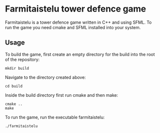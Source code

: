 # Farmitaistelu tower defence game

Farmitaistelu is a tower defence game written in C++ and using SFML. To run the game you need cmake and SFML installed into your system.

## Usage
To build the game, first create an empty directory for the build into the root of the repository:
```
mkdir build
```
Navigate to the directory created above:
```
cd build
```
Inside the build directory first run cmake and then make:
```
cmake .. 
make
```
To run the game, run the executable farmitaistelu:
```
./farmitaistelu
```